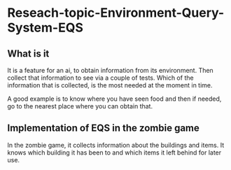 # Reseach-topic-Environment-Query-System-EQS
 
 ## What is it
 
It is a feature for an ai, to obtain information from its environment. 
Then collect that information to see via a couple of tests. Which of the information that is collected, 
is the most needed at the moment in time.  

A good example is to know where you have seen food and then if needed, 
go to the nearest place where you can obtain that. 


## Implementation of EQS in the zombie game

In the zombie game, it collects information about the buildings and items. 
It knows which building it has been to and which items it left behind for later use.
